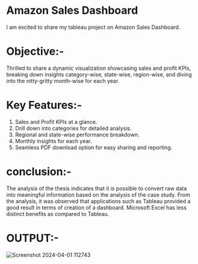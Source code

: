 # Amazon Sales Dashboard
I am excited to share my tableau project on Amazon Sales Dashboard.

# Objective:-      
Thrilled to share a dynamic visualization showcasing sales and profit KPIs, breaking down insights category-wise, state-wise, region-wise, and diving into the nitty-gritty month-wise for each year.

# Key Features:-               
1) Sales and Profit KPIs at a glance.     
2) Drill down into categories for detailed analysis.       
3) Regional and state-wise performance breakdown.      
4) Monthly insights for each year.        
5) Seamless PDF download option for easy sharing and reporting.         

# conclusion:-
The analysis of the thesis indicates that it is possible to convert raw data into
meaningful information based on the analysis of the case study. From the
analysis, it was observed that applications such as Tableau provided a good
result in terms of creation of a dashboard. Microsoft Excel has less distinct
benefits as compared to Tableau.            

# OUTPUT:-
![Screenshot 2024-04-01 112743](https://github.com/MyProjects-5/Amazon_Sales_Dashboard/assets/140932670/b5e18168-6792-40ce-92f2-f77361d4c3dd)



